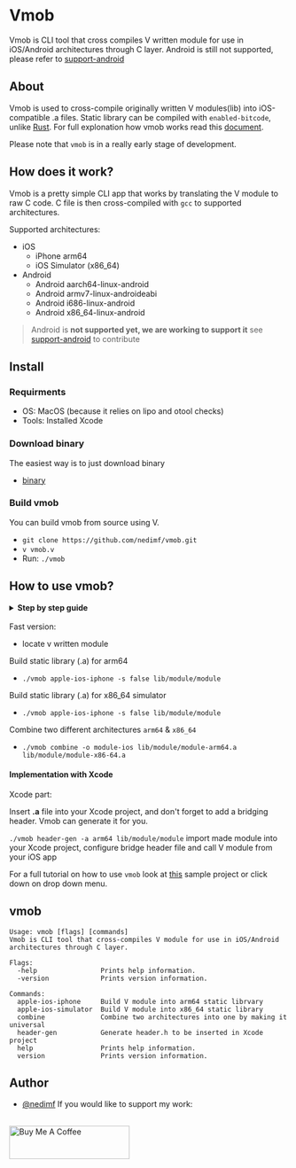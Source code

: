 # Vmob

Vmob is CLI tool that cross compiles V written module for use in iOS/Android architectures through C layer. 
Android is still not supported, please refer to [support-android](https://github.com/nedimf/vmob/blob/main/.github/docs/android-support.md)


## About 
Vmob is used to cross-compile originally written V modules(lib) into iOS-compatible .a files. Static library can be compiled with ```enabled-bitcode```, unlike [Rust](https://github.com/rust-lang/rust/issues/35968). For full explonation how vmob works read this [document](https://github.com/nedimf/vmob/blob/main/.github/docs/how_it_works_behind_scenes.md).

Please note that ```vmob``` is in a really early stage of development.

## How does it work?
Vmob is a pretty simple CLI app that works by translating the V module to raw C code. C file is then cross-compiled with ```gcc``` to supported architectures.

Supported architectures:
- iOS
  - iPhone arm64
  - iOS Simulator (x86_64)  
- Android 
	- Android aarch64-linux-android
	- Android armv7-linux-androideabi
	- Android i686-linux-android
	- Android x86_64-linux-android

>Android is **not supported yet, we are working to support it** see [support-android](https://github.com/nedimf/vmob/blob/main/.github/docs/android-support.md) to contribute

## Install 
### Requirments
- OS: MacOS (because it relies on lipo and otool checks)
- Tools: Installed Xcode
### Download binary
The easiest way is to just download binary
- [binary](https://github.com/nedimf/vmob/blob/main/vmob?raw=true)

### Build vmob
You can build vmob from source using V.
- ``` git clone https://github.com/nedimf/vmob.git ```
- ```v vmob.v```
- Run: ```./vmob```

## How to use vmob?

<details><summary><b>Step by step guide</b></summary>
<p>

## iOS
1. Write your V module
> Be sure to use [export: ] followed by module name
```v
module vex
import math 

[export: vex_absolute_value]
pub fn vex_absolute_value(a f64) f64{
	return math.abs(a)
}

fn init(){
	println("Vex module has been called")
}

```
2. Build static library (.a file) targeting iPhone (arm64) 
   ```./vmob apple-ios-iphone -s false path/to/module```
3. Build static library (.a file) targeting iOS Simulator (x86_64)
   ```./vmob apple-ios-simulator -s false path/to/module```
4. Combine two targets into universal target
   ```./vmob combine -o modulename-ios path/to/module-arm64.a path/to/module-x86_64.a```
5. Generate header file that you will use as bridge between your library and Xcode
    ```./vmob header-gen -a arm64 -mp vex path/to/module```

### Xcode: 

6. Open Xcode 
7. Create new folder called ```your-ios-module-name```
8. Drag and drop your universal ```modulename-ios.a``` and ```.h``` file 
9. New File -> C -> Enable Bridging Header
    - add line ```#include "modulename_header.h``` file
10. Call method from your Swift code

```swift
     override func viewDidLoad() {
        super.viewDidLoad()
        println(vex_absolute_value(-1)) // 1
    }
```

Have in mind this all this be automated in Xcode build script

## Android

```Not yet supported```
<hr>
</p>
</details>
<br>
Fast version:

- locate v written module

Build static library (.a) for arm64
- ```./vmob apple-ios-iphone -s false lib/module/module```

Build static library (.a) for x86_64 simulator 
- ```./vmob apple-ios-iphone -s false lib/module/module```
  
Combine two different architectures ```arm64``` & ```x86_64```
- ```./vmob combine -o module-ios lib/module/module-arm64.a lib/module/module-x86-64.a```

#### Implementation with Xcode
Xcode part: 

Insert **.a** file into your Xcode project, and don't forget to add a bridging header. Vmob can generate it for you. 

```./vmob header-gen -a arm64 lib/module/module``` import made module into your Xcode project, configure bridge header file and call V module from your iOS app

For a full tutorial on how to use ```vmob``` look at [this](https://github.com/nedimf/vmob/blob/main/.github/docs/sample-how-to-use-it.md) sample project or click down on drop down menu.


## vmob
```
Usage: vmob [flags] [commands]
Vmob is CLI tool that cross-compiles V module for use in iOS/Android architectures through C layer.

Flags:
  -help                Prints help information.
  -version             Prints version information.

Commands:
  apple-ios-iphone     Build V module into arm64 static librvary
  apple-ios-simulator  Build V module into x86_64 static library
  combine              Combine two architectures into one by making it universal
  header-gen           Generate header.h to be inserted in Xcode project
  help                 Prints help information.
  version              Prints version information.
```

## Author
- [@nedimf](https://twitter.com/nedimcodes)
If you would like to support my work:
<br>
  <a href="https://www.buymeacoffee.com/nedimcodes" target="_blank"><img src="https://cdn.buymeacoffee.com/buttons/v2/default-yellow.png" alt="Buy Me A Coffee" style="height: 60px !important;width: 217px !important;" ></a>
